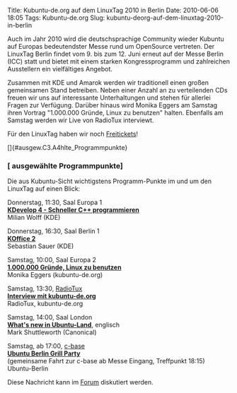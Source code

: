 Title: Kubuntu-de.org auf dem LinuxTag 2010 in Berlin
Date: 2010-06-06 18:05
Tags: Kubuntu-de.org
Slug: kubuntu-deorg-auf-dem-linuxtag-2010-in-berlin

Auch im Jahr 2010 wird die deutschsprachige Community wieder Kubuntu auf
Europas bedeutendster Messe rund um OpenSource vertreten. Der LinuxTag
Berlin findet vom 9. bis zum 12. Juni erneut auf der Messe Berlin (ICC)
statt und bietet mit einem starken Kongressprogramm und zahlreichen
Ausstellern ein vielfältiges Angebot.


Zusammen mit KDE und Amarok werden wir traditionell einen großen
gemeinsamen Stand betreiben. Neben einer Anzahl an zu verteilenden CDs
freuen wir uns auf interessante Unterhaltungen und stehen für allerlei
Fragen zur Verfügung. Darüber hinaus wird Monika Eggers am Samstag ihren
Vortrag "1.000.000 Gründe, Linux zu benutzen" halten. Ebenfalls am
Samstag werden wir Live von RadioTux interviewt.


<!--break--><!--break-->

Für den LinuxTag haben wir noch
[Freitickets](http://forum.kubuntu-de.org/index.php?topic=13793.msg95610#msg95610 "http://forum.kubuntu-de.org/index.php?topic=13793.msg95610#msg95610")!


[]{#ausgew.C3.A4hlte_Programmpunkte}  

### [ ausgewählte Programmpunkte]


Die aus Kubuntu-Sicht wichtigstens Programm-Punkte im und um den
LinuxTag auf einen Blick:


Donnerstag, 11:30, Saal Europa 1  
**[KDevelop 4 - Schneller C++
programmieren](http://www.linuxtag.org/2010/de/program/freies-vortragsprogramm/mittwoch/vortragsdetails.html?talkid=264 "http://www.linuxtag.org/2010/de/program/freies-vortragsprogramm/mittwoch/vortragsdetails.html?talkid=264")**  
Milian Wolff (KDE)


Donnerstag, 16:30, Saal Berlin 1  
**[KOffice
2](http://www.linuxtag.org/2010/de/program/freies-vortragsprogramm/mittwoch/vortragsdetails.html?talkid=230 "http://www.linuxtag.org/2010/de/program/freies-vortragsprogramm/mittwoch/vortragsdetails.html?talkid=230")**  
Sebastian Sauer (KDE)


Samstag, 10:00, Saal Europa 2  
[**1.000.000 Gründe, Linux zu
benutzen**](http://www.linuxtag.org/2010/de/program/freies-vortragsprogramm/mittwoch/vortragsdetails.html?talkid=481 "http://www.linuxtag.org/2010/de/program/freies-vortragsprogramm/mittwoch/vortragsdetails.html?talkid=481")  
Monika Eggers (kubuntu-de.org)


Samstag, 13:30,
[RadioTux](http://blog.radiotux.de/ "http://blog.radiotux.de/")  
[**Interview mit
kubuntu-de.org**](http://blog.radiotux.de/2010/05/25/sendeplan-linuxtag-2010/ "http://blog.radiotux.de/2010/05/25/sendeplan-linuxtag-2010/")  
RadioTux, kubuntu-de.org


Samstag, 14:00, Saal London  
[**What's new in
Ubuntu-Land**](http://www.linuxtag.org/2010/de/program/freies-vortragsprogramm/rednerliste/vortragsdetails.html?talkid=8 "http://www.linuxtag.org/2010/de/program/freies-vortragsprogramm/rednerliste/vortragsdetails.html?talkid=8"),
englisch  
Mark Shuttleworth (Canonical)


Samstag, ab 17:00,
[c-base](http://www.c-base.org/ "http://www.c-base.org/")  
**[Ubuntu Berlin Grill
Party](http://ubuntu-berlin.de/LinuxTag10-BBQ "http://ubuntu-berlin.de/LinuxTag10-BBQ")**  
(gemeinsame Fahrt zur c-base ab Messe Eingang, Treffpunkt 18:15)
Ubuntu-Berlin


Diese Nachricht kann im
[Forum](http://forum.kubuntu-de.org/index.php?board=1.0 "http://forum.kubuntu-de.org/index.php?board=1.0")
diskutiert werden.



